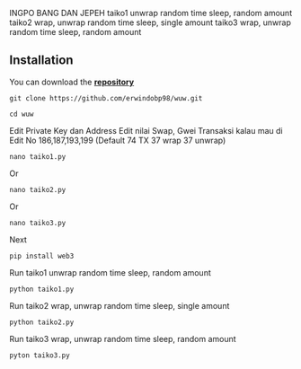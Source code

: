 INGPO BANG DAN JEPEH
taiko1 unwrap random time sleep, random amount
taiko2 wrap, unwrap random time sleep, single amount
taiko3 wrap, unwrap random time sleep, random amount


## Installation
You can download the [**repository**](https://github.com/erwindobp98/wuw.git)
```shell
git clone https://github.com/erwindobp98/wuw.git
```
```shell
cd wuw
```
Edit Private Key dan Address 
Edit nilai Swap, Gwei
Transaksi kalau mau di Edit No 186,187,193,199 (Default 74 TX 37 wrap 37 unwrap)
```shell
nano taiko1.py
```
Or
```shell
nano taiko2.py
```
Or
```shell
nano taiko3.py
```
Next
```shell
pip install web3
```
Run taiko1 unwrap random time sleep, random amount
```shell
python taiko1.py
```
Run taiko2 wrap, unwrap random time sleep, single amount
```shell
python taiko2.py
```
Run taiko3 wrap, unwrap random time sleep, random amount
```shell
pyton taiko3.py
```
